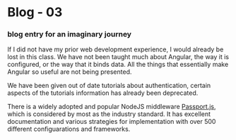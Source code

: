 # Blog - 03

### blog entry for an imaginary journey 

If I did not have my prior web development experience, I would already be lost in this class. We have not been taught much about Angular, the way it is configured, or the way that it binds data. All the things that essentially make Angular so useful are not being presented.

We have been given out of date tutorials about authentication, certain aspects of the tutorials information has already been deprecated.

There is a widely adopted and popular NodeJS middleware [Passport.js](https://www.passportjs.org/), which is considered by most as the industry standard. It has excellent documentation and various strategies for implementation with over 500 different configuarations and frameworks.